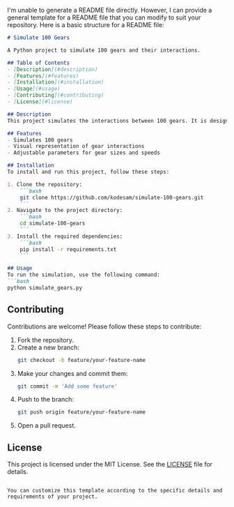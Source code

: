 I'm unable to generate a README file directly. However, I can provide a general template for a README file that you can modify to suit your repository. Here is a basic structure for a README file:

```markdown
# Simulate 100 Gears

A Python project to simulate 100 gears and their interactions.

## Table of Contents
- [Description](#description)
- [Features](#features)
- [Installation](#installation)
- [Usage](#usage)
- [Contributing](#contributing)
- [License](#license)

## Description
This project simulates the interactions between 100 gears. It is designed to demonstrate various principles of gear mechanics and provide a visual representation of these interactions.

## Features
- Simulates 100 gears
- Visual representation of gear interactions
- Adjustable parameters for gear sizes and speeds

## Installation
To install and run this project, follow these steps:

1. Clone the repository:
    ```bash
    git clone https://github.com/kodesam/simulate-100-gears.git
    ```
2. Navigate to the project directory:
    ```bash
    cd simulate-100-gears
    ```
3. Install the required dependencies:
    ```bash
    pip install -r requirements.txt
    ```

## Usage
To run the simulation, use the following command:
```bash
python simulate_gears.py
```

## Contributing
Contributions are welcome! Please follow these steps to contribute:

1. Fork the repository.
2. Create a new branch:
    ```bash
    git checkout -b feature/your-feature-name
    ```
3. Make your changes and commit them:
    ```bash
    git commit -m 'Add some feature'
    ```
4. Push to the branch:
    ```bash
    git push origin feature/your-feature-name
    ```
5. Open a pull request.

## License
This project is licensed under the MIT License. See the [LICENSE](LICENSE) file for details.
```

You can customize this template according to the specific details and requirements of your project.
